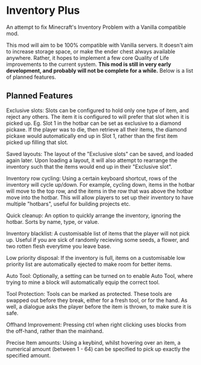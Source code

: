 # Inventory Plus
An attempt to fix Minecraft's Inventory Problem with a Vanilla compatible mod.

This mod will aim to be 100% compatible with Vanilla servers. It doesn't aim to increase storage space, or make the ender chest always available anywhere. Rather, it hopes to implement a few core Quality of Life improvements to the current system. **This mod is still in very early development, and probably will not be complete for a while.** Below is a list of planned features.

## Planned Features
Exclusive slots: Slots can be configured to hold only one type of item, and reject any others. The item it is configured to will prefer that slot when it is picked up. 
Eg. Slot 1 in the hotbar can be set as exclusive to a diamond pickaxe. If the player was to die, then retrieve all their items, the diamond pickaxe would automatically end up in Slot 1, rather than the first item picked up filling that slot.

Saved layouts: The layout of the "Exclusive slots" can be saved, and loaded again later. Upon loading a layout, it will also attempt to rearrange the inventory such that the items would end up in their "Exclusive slot".

Inventory row cycling: Using a certain keyboard shortcut, rows of the inventory will cycle up/down. For example, cycling down, items in the hotbar will move to the top row, and the items in the row that was above the hotbar move into the hotbar. This will allow players to set up their inventory to have multiple "hotbars", useful for building projects etc.

Quick cleanup: An option to quickly arrange the inventory, ignoring the hotbar. Sorts by name, type, or value.

Inventory blacklist: A customisable list of items that the player will not pick up. Useful if you are sick of randomly recieving some seeds, a flower, and two rotten flesh everytime you leave base.

Low priority disposal: If the inventory is full, items on a customisable low priority list are automatically ejected to make room for better items.

Auto Tool: Optionally, a setting can be turned on to enable Auto Tool, where trying to mine a block will automatically equip the correct tool. 

Tool Protection: Tools can be marked as protected. These tools are swapped out before they break, either for a fresh tool, or for the hand. As well, a dialogue asks the player before the item is thrown, to make sure it is safe.

Offhand Improvement: Pressing ctrl when right clicking uses blocks from the off-hand, rather than the mainhand.

Precise Item amounts: Using a keybind, whilst hovering over an item, a numerical amount (between 1 - 64) can be specified to pick up exactly the specified amount.
